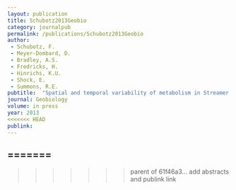 ```yaml
---
layout: publication
title: Schubotz2013Geobio
category: journalpub
permalink: /publications/Schubotz2013Geobio
author: 
 - Schubotz, F. 
 - Meyer-Dombard, D. 
 - Bradley, A.S. 
 - Fredricks, H. 
 - Hinrichs, K.U. 
 - Shock, E. 
 - Summons, R.E. 
pubtitle:  "Spatial and temporal variability of metabolism in Streamer Biofilm Communities in the Lower Geyser Basin, Yellowstone National Park"
journal: Geobiology 
volume: in press 
year: 2013
<<<<<<< HEAD
publink: 
---
```

=======
---
>>>>>>> parent of 61f46a3... add abstracts and publink link

